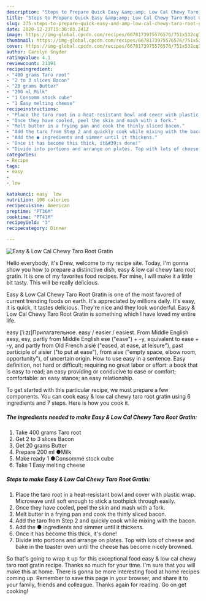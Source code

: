 ```yaml
---
description: "Steps to Prepare Quick Easy &amp;amp; Low Cal Chewy Taro Root Gratin"
title: "Steps to Prepare Quick Easy &amp;amp; Low Cal Chewy Taro Root Gratin"
slug: 275-steps-to-prepare-quick-easy-and-amp-low-cal-chewy-taro-root-gratin
date: 2020-12-23T15:36:03.241Z
image: https://img-global.cpcdn.com/recipes/6678173975576576/751x532cq70/easy-low-cal-chewy-taro-root-gratin-recipe-main-photo.jpg
thumbnail: https://img-global.cpcdn.com/recipes/6678173975576576/751x532cq70/easy-low-cal-chewy-taro-root-gratin-recipe-main-photo.jpg
cover: https://img-global.cpcdn.com/recipes/6678173975576576/751x532cq70/easy-low-cal-chewy-taro-root-gratin-recipe-main-photo.jpg
author: Carolyn Snyder
ratingvalue: 4.1
reviewcount: 21191
recipeingredient:
- "400 grams Taro root"
- "2 to 3 slices Bacon"
- "20 grams Butter"
- "200 ml Milk"
- "1 Consomm stock cube"
- "1 Easy melting cheese"
recipeinstructions:
- "Place the taro root in a heat-resistant bowl and cover with plastic wrap. Microwave until soft enough to stick a toothpick through easily."
- "Once they have cooled, peel the skin and mash with a fork."
- "Melt butter in a frying pan and cook the thinly sliced bacon."
- "Add the taro from Step 2 and quickly cook while mixing with the bacon."
- "Add the ● ingredients and simmer until it thickens."
- "Once it has become this thick, it&#39;s done!"
- "Divide into portions and arrange on plates. Top with lots of cheese and bake in the toaster oven until the cheese has become nicely browned."
categories:
- Recipe
tags:
- easy
- 
- low

katakunci: easy  low 
nutrition: 108 calories
recipecuisine: American
preptime: "PT36M"
cooktime: "PT41M"
recipeyield: "3"
recipecategory: Dinner

---
```



![Easy &amp; Low Cal Chewy Taro Root Gratin](https://img-global.cpcdn.com/recipes/6678173975576576/751x532cq70/easy-low-cal-chewy-taro-root-gratin-recipe-main-photo.jpg)

Hello everybody, it's Drew, welcome to my recipe site. Today, I'm gonna show you how to prepare a distinctive dish, easy &amp; low cal chewy taro root gratin. It is one of my favorites food recipes. For mine, I will make it a little bit tasty. This will be really delicious.

Easy &amp; Low Cal Chewy Taro Root Gratin is one of the most favored of current trending foods on earth. It's appreciated by millions daily. It's easy, it is quick, it tastes delicious. They're nice and they look wonderful. Easy &amp; Low Cal Chewy Taro Root Gratin is something which I have loved my entire life.

easy [ˈi:zɪ]Прилагательное. easy / easier / easiest. From Middle English eesy, esy, partly from Middle English ese (&#34;ease&#34;) + -y, equivalent to ease +‎ -y, and partly from Old French aisié (&#34;eased, at ease, at leisure&#34;), past participle of aisier (&#34;to put at ease&#34;), from aise (&#34;empty space, elbow room, opportunity&#34;), of uncertain origin. How to use easy in a sentence. Easy definition, not hard or difficult; requiring no great labor or effort: a book that is easy to read; an easy providing or conducive to ease or comfort; comfortable: an easy stance; an easy relationship.


To get started with this particular recipe, we must prepare a few components. You can cook easy &amp; low cal chewy taro root gratin using 6 ingredients and 7 steps. Here is how you cook it.

<!--inarticleads1-->

##### The ingredients needed to make Easy &amp; Low Cal Chewy Taro Root Gratin:

1. Take 400 grams Taro root
1. Get 2 to 3 slices Bacon
1. Get 20 grams Butter
1. Prepare 200 ml ●Milk
1. Make ready 1 ●Consommé stock cube
1. Take 1 Easy melting cheese




<!--inarticleads2-->

##### Steps to make Easy &amp; Low Cal Chewy Taro Root Gratin:

1. Place the taro root in a heat-resistant bowl and cover with plastic wrap. Microwave until soft enough to stick a toothpick through easily.
1. Once they have cooled, peel the skin and mash with a fork.
1. Melt butter in a frying pan and cook the thinly sliced bacon.
1. Add the taro from Step 2 and quickly cook while mixing with the bacon.
1. Add the ● ingredients and simmer until it thickens.
1. Once it has become this thick, it&#39;s done!
1. Divide into portions and arrange on plates. Top with lots of cheese and bake in the toaster oven until the cheese has become nicely browned.




So that's going to wrap it up for this exceptional food easy &amp; low cal chewy taro root gratin recipe. Thanks so much for your time. I'm sure that you will make this at home. There is gonna be more interesting food at home recipes coming up. Remember to save this page in your browser, and share it to your family, friends and colleague. Thanks again for reading. Go on get cooking!
